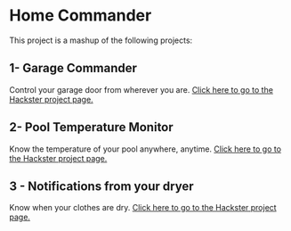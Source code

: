 # Home Commander

This project is a mashup of the following projects:

## 1- Garage Commander

Control your garage door from wherever you are.
[Click here to go to the Hackster project page.](https://www.hackster.io/gusgonnet/garage-commander-30383a "Visit the Hackster page")

## 2- Pool Temperature Monitor

Know the temperature of your pool anywhere, anytime.
[Click here to go to the Hackster project page.](https://www.hackster.io/gusgonnet/pool-temperature-monitor-5331f2 "Visit the Hackster page")

## 3 - Notifications from your dryer 

Know when your clothes are dry.
[Click here to go to the Hackster project page.](https://www.hackster.io/gusgonnet/notifications-from-your-dryer-f98695 "Visit the Hackster page")

